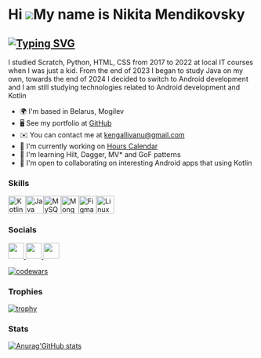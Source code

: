 Hi ![](https://user-images.githubusercontent.com/18350557/176309783-0785949b-9127-417c-8b55-ab5a4333674e.gif)My name is Nikita Mendikovsky
==========================================================================================================================================

[![Typing SVG](https://readme-typing-svg.demolab.com?font=Fira+Code&pause=1000&width=435&lines=Junior+Android+Developer;Using+Kotlin)](https://git.io/typing-svg)
--------------------------

I studied Scratch, Python, HTML, CSS from 2017 to 2022 at local IT courses when I was just a kid. From the end of 2023 I began to study Java on my own, towards the end of 2024 I decided to switch to Android development and I am still studying technologies related to Android development and Kotlin

* 🌍  I'm based in Belarus, Mogilev
* 🖥️  See my portfolio at [GitHub](http://github.com/blackbuffy?tab=repositories)
* ✉️  You can contact me at [kengallivanu@gmail.com](mailto:kengallivanu@gmail.com)
* 🚀  I'm currently working on [Hours Calendar](http://github.com/blackbuffy/HoursCalendar)
* 🧠  I'm learning Hilt, Dagger, MV\* and GoF patterns
* 🤝  I'm open to collaborating on interesting Android apps that using Kotlin

### Skills

<p align="left">
<a href="https://kotlinlang.org/" target="_blank" rel="noreferrer"><img src="https://raw.githubusercontent.com/danielcranney/readme-generator/main/public/icons/skills/kotlin-colored.svg" width="36" height="36" alt="Kotlin" /></a><a href="https://www.oracle.com/java/" target="_blank" rel="noreferrer"><img src="https://raw.githubusercontent.com/danielcranney/readme-generator/main/public/icons/skills/java-colored.svg" width="36" height="36" alt="Java" /></a><a href="https://www.mysql.com/" target="_blank" rel="noreferrer"><img src="https://raw.githubusercontent.com/danielcranney/readme-generator/main/public/icons/skills/mysql-colored.svg" width="36" height="36" alt="MySQL" /></a><a href="https://www.mongodb.com/" target="_blank" rel="noreferrer"><img src="https://raw.githubusercontent.com/danielcranney/readme-generator/main/public/icons/skills/mongodb-colored.svg" width="36" height="36" alt="MongoDB" /></a><a href="https://www.figma.com/" target="_blank" rel="noreferrer"><img src="https://raw.githubusercontent.com/danielcranney/readme-generator/main/public/icons/skills/figma-colored.svg" width="36" height="36" alt="Figma" /></a><a href="https://www.linux.org" target="_blank" rel="noreferrer"><img src="https://raw.githubusercontent.com/danielcranney/readme-generator/main/public/icons/skills/linux-colored.svg" width="36" height="36" alt="Linux" /></a>
</p>

### Socials

<p align="left"> <a href="https://discord.com/users/1108708352227291156" target="_blank" rel="noreferrer"> <picture> <source media="(prefers-color-scheme: dark)" srcset="https://raw.githubusercontent.com/danielcranney/readme-generator/main/public/icons/socials/discord-dark.svg" /> <source media="(prefers-color-scheme: light)" srcset="https://raw.githubusercontent.com/danielcranney/readme-generator/main/public/icons/socials/discord.svg" /> <img src="https://raw.githubusercontent.com/danielcranney/readme-generator/main/public/icons/socials/discord.svg" width="32" height="32" /> </picture> </a> <a href="https://www.github.com/blackbuffy" target="_blank" rel="noreferrer"> <picture> <source media="(prefers-color-scheme: dark)" srcset="https://raw.githubusercontent.com/danielcranney/readme-generator/main/public/icons/socials/github-dark.svg" /> <source media="(prefers-color-scheme: light)" srcset="https://raw.githubusercontent.com/danielcranney/readme-generator/main/public/icons/socials/github.svg" /> <img src="https://raw.githubusercontent.com/danielcranney/readme-generator/main/public/icons/socials/github.svg" width="32" height="32" /> </picture> </a> <a href="https://www.linkedin.com/in/nikita-mendikovsky-85571b337/" target="_blank" rel="noreferrer"> <picture> <source media="(prefers-color-scheme: dark)" srcset="https://raw.githubusercontent.com/danielcranney/readme-generator/main/public/icons/socials/linkedin-dark.svg" /> <source media="(prefers-color-scheme: light)" srcset="https://raw.githubusercontent.com/danielcranney/readme-generator/main/public/icons/socials/linkedin.svg" /> <img src="https://raw.githubusercontent.com/danielcranney/readme-generator/main/public/icons/socials/linkedin.svg" width="32" height="32" /> </picture> </a></p>

[![codewars](https://www.codewars.com/users/blackbuffy/badges/large)](https://www.codewars.com/users/blackbuffy)

### Trophies

[![trophy](https://github-profile-trophy.vercel.app/?username=blackbuffy&theme=onedark)](https://github.com/ryo-ma/github-profile-trophy)

### Stats

[![Anurag'GitHub stats](https://github-readme-stats.vercel.app/api?username=blackbuffy&show_icons=true&theme=tokyonight)](https://github.com/anuraghazra/github-readme-stats)

